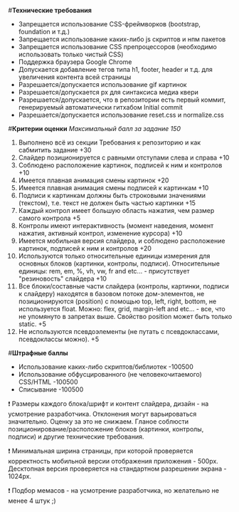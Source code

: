 #**Технические требования**

+ Запрещается использование CSS-фреймворков (bootstrap, foundation и т.д.)
+ Запрещается использование каких-либо js скриптов и нпм пакетов
+ Запрещается использование CSS препроцессоров (необходимо использовать только чистый CSS)
+ Поддержка браузера Google Chrome
+ Допускается добавление тегов типа h1, footer, header и т.д. для увеличения контента всей страницы
+ Разрешается/допускается использование gif картинок
+ Разрешается/допускается px для синтаксиса медиа квери
+ Разрешается/допускается, что в репозитории есть первый коммит, генерируемый автоматически гитхабом Initial commit
+ Разрешается/допускается использование reset.css и normalize.css

#**Критерии оценки**
*Максимальный балл за задание 150*

1. Выполнено всё из секции Требования к репозиторию и как сабмитить задание +30
2. Слайдер позиционируется с равными отступами слева и справа +10
3. Соблюдено расположение картинок, подписей к ним и контролов +10
4. Имеется плавная анимация смены картинок +20
5. Имеется плавная анимация смены подписей к картинкам +10
6. Подписи к картинкам должны быть строковыми значениями (текстом), т.е. текст не должен быть частью картинки +15
7. Каждый контрол имеет большую область нажатия, чем размер самого контрола +5
8. Контролы имеют интерактивность (момент наведения, момент нажатия, активный контрол, изменение курсора) +10
9. Имеется мобильная версия слайдера, и соблюдено расположение картинок, подписей к ним и контролов +20
10. Используются только относительные единицы измерения для основных блоков (картинки, контролы, подписи). Относительные единицы: rem, em, %, vh, vw, fr and etc... - присутствует "резиновость" слайдера +10
11. Все блоки/составные части слайдера (контролы, картинки, подписи к слайдеру) находятся в базовом потоке дом-элементов, не позиционируются (position) с помощью top, left, right, bottom, не используется float. Можно: flex, grid, margin-left and etc... - все, что не упомянуто в запретах выше. Свойство position может быть только static. +5
12. Не используются псевдоэлементы (не путать с псевдоклассами, псевдоклассы можно). +5


#**Штрафные баллы**
+ Использование каких-либо скриптов/библиотек -100500
+ Использование обфусцированного (не человекочитаемого) CSS/HTML -100500
+ Списывание -100500

❗ Размеры каждого блока/шрифт и контент слайдера, дизайн - на усмотрение разработчика. Отклонения могут варьироваться значительно. Оценку за это не снижаем. Гланое соблюсти позиционирование/расположение блоков (картинки, контролы, подписи) и другие технические требования.

❗ Минимальная ширина страницы, при которой проверяется корректность мобильной версии отображения приложения - 500рх. Десктопная версия проверяется на стандартном разрешении экрана - 1024px.

❗ Подбор мемасов - на усмотрение разработчика, но желательно не менее 4 штук ;)